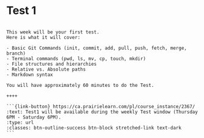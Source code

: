 # Test 1

````{panels}

This week will be your first test.
Here is what it will cover:

- Basic Git Commands (init, commit, add, pull, push, fetch, merge, branch)
- Terminal commands (pwd, ls, mv, cp, touch, mkdir)
- File structures and hierarchies
- Relative vs. Absolute paths
- Markdown syntax

You will have approximately 60 minutes to do the Test.

++++ 

```{link-button} https://ca.prairielearn.com/pl/course_instance/2367/
:text: Test1 will be available during the weekly Test window (Thursday 6PM - Saturday 6PM).
:type: url
:classes: btn-outline-success btn-block stretched-link text-dark
```
````